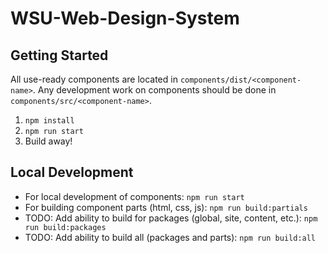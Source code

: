 # WSU-Web-Design-System

## Getting Started
All use-ready components are located in `components/dist/<component-name>`. Any development work on components should be done in `components/src/<component-name>`. 

1. `npm install`
2. `npm run start`
3. Build away!

## Local Development
- For local development of components: `npm run start`
- For building component parts (html, css, js): `npm run build:partials`
- TODO: Add ability to build for packages (global, site, content, etc.): `npm run build:packages`
- TODO: Add ability to build all (packages and parts): `npm run build:all`
